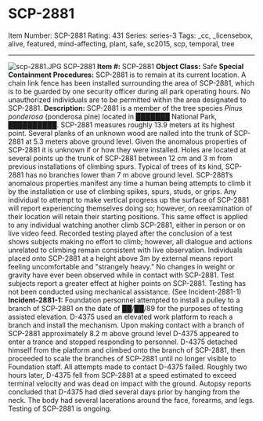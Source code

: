 # SCP-2881
Item Number: SCP-2881
Rating: 431
Series: series-3
Tags: _cc, _licensebox, alive, featured, mind-affecting, plant, safe, sc2015, scp, temporal, tree

---

![scp-2881.JPG](https://scp-wiki.wdfiles.com/local--files/scp-2881/scp-2881.JPG)
SCP-2881
**Item #:** SCP-2881
**Object Class:** Safe
**Special Containment Procedures:** SCP-2881 is to remain at its current location. A chain link fence has been installed surrounding the area of SCP-2881, which is to be guarded by one security officer during all park operating hours. No unauthorized individuals are to be permitted within the area designated to SCP-2881.
**Description:** SCP-2881 is a member of the tree species _Pinus ponderosa_ (ponderosa pine) located in ███████ National Park, ██████████. SCP-2881 measures roughly 13.9 meters at its highest point. Several planks of an unknown wood are nailed into the trunk of SCP-2881 at 5.3 meters above ground level. Given the anomalous properties of SCP-2881 it is unknown if or how they were installed. Holes are located at several points up the trunk of SCP-2881 between 12 cm and 3 m from previous installations of climbing spurs. Typical of trees of its kind, SCP-2881 has no branches lower than 7 m above ground level.
SCP-2881’s anomalous properties manifest any time a human being attempts to climb it by the installation or use of climbing spikes, spurs, studs, or grips. Any individual to attempt to make vertical progress up the surface of SCP-2881 will report experiencing themselves doing so; however, on reexamination of their location will retain their starting positions. This same effect is applied to any individual watching another climb SCP-2881, either in person or on live video feed. Recorded testing played after the conclusion of a test shows subjects making no effort to climb; however, all dialogue and actions unrelated to climbing remain consistent with live observation.
Individuals placed onto SCP-2881 at a height above 3m by external means report feeling uncomfortable and "strangely heavy." No changes in weight or gravity have ever been observed while in contact with SCP-2881. Test subjects report a greater effect at higher points on SCP-2881. Testing has not been conducted using mechanical assistance. (See Incident-2881-1)
**Incident-2881-1:** Foundation personnel attempted to install a pulley to a branch of SCP-2881 on the date of ██/██/89 for the purposes of testing assisted elevation. D-4375 used an elevated work platform to reach a branch and install the mechanism. Upon making contact with a branch of SCP-2881 approximately 8.2 m above ground level D-4375 appeared to enter a trance and stopped responding to personnel. D-4375 detached himself from the platform and climbed onto the branch of SCP-2881, then proceeded to scale the branches of SCP-2881 until no longer visible to Foundation staff. All attempts made to contact D-4375 failed.
Roughly two hours later, D-4375 fell from SCP-2881 at a speed estimated to exceed terminal velocity and was dead on impact with the ground. Autopsy reports concluded that D-4375 had died several days prior by hanging from the neck. The body had several lacerations around the face, forearms, and legs. Testing of SCP-2881 is ongoing.